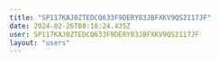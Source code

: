```yaml
---
title: "SP117KAJ0ZTEDCQ633F9DERY83JBFXKV9QS2117JF"
date: 2024-02-26T08:18:24.435Z
user: SP117KAJ0ZTEDCQ633F9DERY83JBFXKV9QS2117JF
layout: "users"
---
```

    